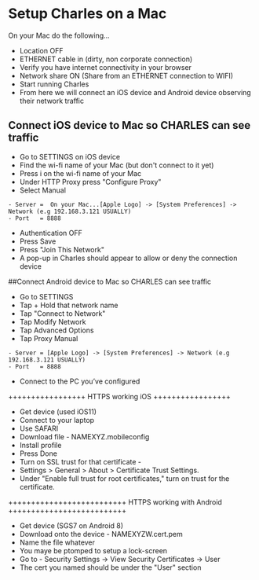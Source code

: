 # Setup Charles on a Mac

On your Mac do the following...

- Location OFF
- ETHERNET cable in (dirty, non corporate connection)
- Verify you have internet connectivity in your browser
- Network share ON (Share from an ETHERNET connection to WIFI)
- Start running Charles
- From here we will connect an iOS device and Android device observing their network traffic

## Connect iOS device to Mac so CHARLES can see traffic

- Go to SETTINGS on iOS device
- Find the wi-fi name of your Mac (but don't connect to it yet)
- Press i on the wi-fi name of your Mac
- Under HTTP Proxy press "Configure Proxy"
- Select Manual
```
- Server =  On your Mac...[Apple Logo] -> [System Preferences] -> Network (e.g 192.168.3.121 USUALLY)
- Port   = 8888
```
- Authentication OFF
- Press Save
- Press "Join This Network"
- A pop-up in Charles should appear to allow or deny the connection device


##Connect Android device to Mac so CHARLES can see traffic

- Go to SETTINGS
- Tap + Hold that network name
- Tap "Connect to Network"
- Tap Modify Network
- Tap Advanced Options
- Tap Proxy Manual
```
- Server = [Apple Logo] -> [System Preferences] -> Network (e.g 192.168.3.121 USUALLY)
- Port   = 8888
```
- Connect to the PC you’ve configured

+++++++++++++++++
HTTPS working iOS
+++++++++++++++++
+ Get device (used iOS11)
+ Connect to your laptop
+ Use SAFARI
+ Download file - NAMEXYZ.mobileconfig
+ Install profile
+ Press Done
+ Turn on SSL trust for that certificate - 
+ Settings > General > About > Certificate Trust Settings. 
+ Under "Enable full trust for root certificates," turn on trust for the certificate.

++++++++++++++++++++++++++
HTTPS working with Android
++++++++++++++++++++++++++
+ Get device (SGS7 on Android 8)
+ Download onto the device - NAMEXYZW.cert.pem
+ Name the file whatever
+ You maye be ptomped to setup a lock-screen
+ Go to - Security Settings -> View Security Certificates -> User
+ The cert you named should be under the "User" section

